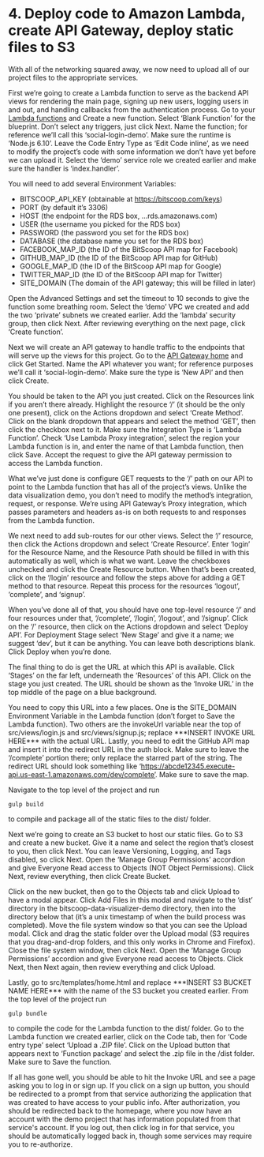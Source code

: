 # 4. Deploy code to Amazon Lambda, create API Gateway, deploy static files to S3
With all of the networking squared away, we now need to upload all of our project files to the appropriate services.

First we’re going to create a Lambda function to serve as the backend API views for rendering the main page, signing up new users, logging users in and out, and handling callbacks from the authentication process.
Go to your [Lambda functions](https://console.aws.amazon.com/lambda/home#/functions?display=list) and Create a new function.
Select ‘Blank Function’ for the blueprint.
Don’t select any triggers, just click Next.
Name the function; for reference we’ll call this ‘social-login-demo’.
Make sure the runtime is ‘Node.js 6.10’.
Leave the Code Entry Type as ‘Edit Code inline’, as we need to modify the project’s code with some information we don’t have yet before we can upload it.
Select the ‘demo’ service role we created earlier and make sure the handler is ‘index.handler’.

You will need to add several Environment Variables:

* BITSCOOP_API_KEY (obtainable at https://bitscoop.com/keys)
* PORT (by default it’s 3306)
* HOST (the endpoint for the RDS box, <Box name>.<ID>.<Region>.rds.amazonaws.com)
* USER (the username you picked for the RDS box)
* PASSWORD (the password you set for the RDS box)
* DATABASE (the database name you set for the RDS box)
* FACEBOOK_MAP_ID (the ID of the BitScoop API map for Facebook)
* GITHUB_MAP_ID (the ID of the BitScoop API map for GitHub)
* GOOGLE_MAP_ID (the ID of the BitScoop API map for Google)
* TWITTER_MAP_ID (the ID of the BitScoop API map for Twitter)
* SITE_DOMAIN (The domain of the API gateway; this will be filled in later)

Open the Advanced Settings and set the timeout to 10 seconds to give the function some breathing room.
Select the ‘demo’ VPC we created and add the two ‘private’ subnets we created earlier.
Add the ‘lambda’ security group, then click Next.
After reviewing everything on the next page, click ‘Create function’.

Next we will create an API gateway to handle traffic to the endpoints that will serve up the views for this project.
Go to the [API Gateway home](https://console.aws.amazon.com/apigateway/home) and click Get Started.
Name the API whatever you want; for reference purposes we’ll call it ‘social-login-demo’.
Make sure the type is ‘New API’ and then click Create.

You should be taken to the API you just created.
Click on the Resources link if you aren’t there already.
Highlight the resource ‘/’ (it should be the only one present), click on the Actions dropdown and select ‘Create Method’.
Click on the blank dropdown that appears and select the method ‘GET’, then click the checkbox next to it.
Make sure the Integration Type is ‘Lambda Function’.
Check ‘Use Lambda Proxy integration’, select the region your Lambda function is in, and enter the name of that Lambda function, then click Save.
Accept the request to give the API gateway permission to access the Lambda function.

What we’ve just done is configure GET requests to the ‘/’ path on our API to point to the Lambda function that has all of the project’s views.
Unlike the data visualization demo, you don’t need to modify the method’s integration, request, or response.
We’re using API Gateway’s Proxy integration, which passes parameters and headers as-is on both requests to and responses from the Lambda function.

We next need to add sub-routes for our other views.
Select the ‘/’ resource, then click the Actions dropdown and select ‘Create Resource’.
Enter ‘login’ for the Resource Name, and the Resource Path should be filled in with this automatically as well, which is what we want.
Leave the checkboxes unchecked and click the Create Resource button.
When that’s been created, click on the ‘/login’ resource and follow the steps above for adding a GET method to that resource.
Repeat this process for the resources ‘logout’, ‘complete’, and ‘signup’.

When you’ve done all of that, you should have one top-level resource ‘/’ and four resources under that, ‘/complete’, ‘/login’, ‘/logout’, and ‘/signup’.
Click on the ‘/’ resource, then click on the Actions dropdown and select ‘Deploy API’.
For Deployment Stage select ‘New Stage’ and give it a name; we suggest ‘dev’, but it can be anything.
You can leave both descriptions blank.
Click Deploy when you’re done.

The final thing to do is get the URL at which this API is available.
Click ‘Stages’ on the far left, underneath the ‘Resources’ of this API.
Click on the stage you just created.
The URL should be shown as the ‘Invoke URL’ in the top middle of the page on a blue background.

You need to copy this URL into a few places.
One is the SITE_DOMAIN Environment Variable in the Lambda function (don’t forget to Save the Lambda function).
Two others are the invokeUrl variable near the top of src/views/login.js and src/views/signup.js; replace \*\*\*INSERT INVOKE URL HERE\*\*\* with the actual URL.
Lastly, you need to edit the GitHub API map and insert it into the redirect URL in the auth block.
Make sure to leave the ‘/complete’ portion there; only replace the starred part of the string.
The redirect URL should look something like ‘https://abcde12345.execute-api.us-east-1.amazonaws.com/dev/complete’.
Make sure to save the map.

Navigate to the top level of the project and run

```
gulp build
```

to compile and package all of the static files to the dist/ folder.

Next we’re going to create an S3 bucket to host our static files.
Go to S3 and create a new bucket.
Give it a name and select the region that’s closest to you, then click Next.
You can leave Versioning, Logging, and Tags disabled, so click Next.
Open the ‘Manage Group Permissions’ accordion and give Everyone Read access to Objects (NOT Object Permissions).
Click Next, review everything, then click Create Bucket.

Click on the new bucket, then go to the Objects tab and click Upload to have a modal appear.
Click Add Files in this modal and navigate to the ‘dist’ directory in the bitscoop-data-visualizer-demo directory, then into the directory below that (it’s a unix timestamp of when the build process was completed).
Move the file system window so that you can see the Upload modal.
Click and drag the static folder over the Upload modal (S3 requires that you drag-and-drop folders, and this only works in Chrome and Firefox).
Close the file system window, then click Next.
Open the ‘Manage Group Permissions’ accordion and give Everyone read access to Objects.
Click Next, then Next again, then review everything and click Upload.

Lastly, go to src/templates/home.html and replace \*\*\*INSERT S3 BUCKET NAME HERE\*\*\* with the name of the S3 bucket you created earlier.
From the top level of the project run

```
gulp bundle
```

to compile the code for the Lambda function to the dist/ folder.
Go to the Lambda function we created earlier, click on the Code tab, then for ‘Code entry type’ select ‘Upload a .ZIP file’.
Click on the Upload button that appears next to ‘Function package’ and select the .zip file in the /dist folder.
Make sure to Save the function.

If all has gone well, you should be able to hit the Invoke URL and see a page asking you to log in or sign up.
If you click on a sign up button, you should be redirected to a prompt from that service authorizing the application that was created to have access to your public info.
After authorization, you should be redirected back to the homepage, where you now have an account with the demo project that has information populated from that service's account.
If you log out, then click log in for that service, you should be automatically logged back in, though some services may require you to re-authorize.
